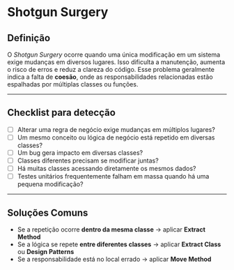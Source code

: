 # Shotgun Surgery

## Definição

O *Shotgun Surgery* ocorre quando uma única modificação em um sistema exige mudanças em diversos lugares. Isso dificulta a manutenção, aumenta o risco de erros e reduz a clareza do código. Esse problema geralmente indica a falta de **coesão**, onde as responsabilidades relacionadas estão espalhadas por múltiplas classes ou funções.

---

## Checklist para detecção

- [ ] Alterar uma regra de negócio exige mudanças em múltiplos lugares?
- [ ] Um mesmo conceito ou lógica de negócio está repetido em diversas classes?
- [ ] Um bug gera impacto em diversas classes?
- [ ] Classes diferentes precisam se modificar juntas?
- [ ] Há muitas classes acessando diretamente os mesmos dados?
- [ ] Testes unitários frequentemente falham em massa quando há uma pequena modificação?

---

## Soluções Comuns

- Se a repetição ocorre **dentro da mesma classe** → aplicar **Extract Method**
- Se a lógica se repete **entre diferentes classes** → aplicar **Extract Class** ou **Design Patterns**
- Se a responsabilidade está no local errado → aplicar **Move Method**
